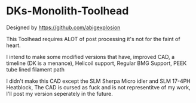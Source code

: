 # DKs-Monolith-Toolhead
Designed by https://github.com/abigexplosion

This Toolhead requires ALOT of post processing it's not for the faint of heart.

I intend to make some modified versions that have, improved CAD, a timeline (DK is a menance), Helicoil support, Regular BMG Support, PEEK tube lined filament path

I didn't make this CAD except the SLM Sherpa Micro idler and SLM 17-4PH Heatblock, The CAD is cursed as fuck and is not representitve of my work, I'll post my version seperately in the future.